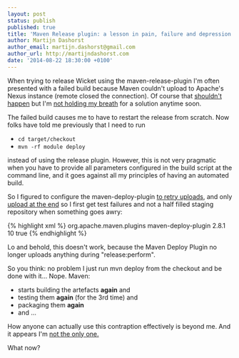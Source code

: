 ```yaml
---
layout: post
status: publish
published: true
title: 'Maven Release plugin: a lesson in pain, failure and depression'
author: Martijn Dashorst
author_email: martijn.dashorst@gmail.com
author_url: http://martijndashorst.com
date: '2014-08-22 18:30:00 +0100'
---
```


When trying to release Wicket using the maven-release-plugin I'm often
presented with a failed build because Maven couldn't upload to Apache's
Nexus instance (remote closed the connection). Of course that
[shouldn't happen][4] but I'm [not holding my breath][5] for a solution
anytime soon.

The failed build causes me to have to restart the release from scratch.
Now folks have told me previously that I need to run

- `cd target/checkout`
- `mvn -rf module deploy`

instead of using the release plugin. However, this is not very
pragmatic when you have to provide all parameters configured in the
build script at the command line, and it goes against all my principles
of having an automated build.

So I figured to configure the maven-deploy-plugin [to retry
uploads][2], and only [upload at the end][3] so I first get test
failures and not a half filled staging repository when something goes
awry:

{% highlight xml %}
<plugin>
    <groupId>org.apache.maven.plugins</groupId>
    <artifactId>maven-deploy-plugin</artifactId>
    <version>2.8.1</version>
    <configuration>
        <retryFailedDeploymentCount>10</retryFailedDeploymentCount>
        <deployAtEnd>true</deployAtEnd>
    </configuration>
</plugin>
{% endhighlight %}

Lo and behold, this doesn't work, because the Maven Deploy Plugin no
longer uploads anything during "release:perform".

So you think: no problem I just run mvn deploy from the checkout and be
done with it... Nope. Maven:

- starts building the artefacts **again** and
- testing them **again** (for the 3rd time) and
- packaging them **again** 
- and ...

How anyone can actually use this contraption effectively is beyond me.
And it appears I'm [not the only one.][1]

What now? 

[1]: http://axelfontaine.com/blog/final-nail.html
[2]: http://maven.apache.org/plugins/maven-deploy-plugin/deploy-mojo.html#retryFailedDeploymentCount
[3]: http://maven.apache.org/plugins/maven-deploy-plugin/deploy-mojo.html#deployAtEnd
[4]: https://issues.apache.org/jira/browse/INFRA-7812
[5]: https://issues.apache.org/jira/browse/INFRA-7984
